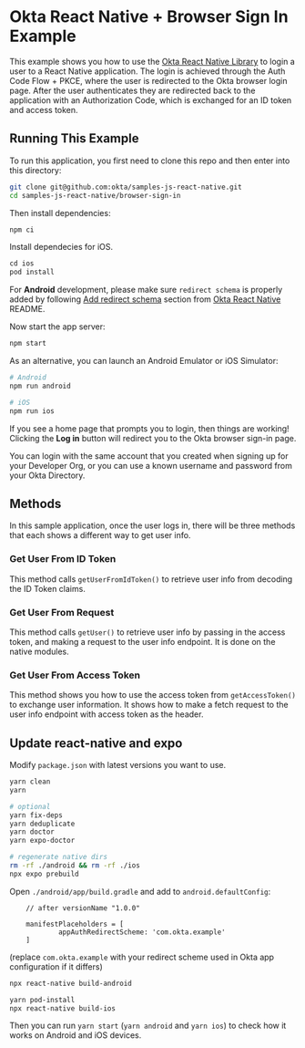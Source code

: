 # Okta React Native + Browser Sign In Example

This example shows you how to use the [Okta React Native Library](https://github.com/okta/okta-react-native) to login a user to a React Native application.  The login is achieved through the Auth Code Flow + PKCE, where the user is redirected to the Okta browser login page. After the user authenticates they are redirected back to the application with an Authorization Code, which is exchanged for an ID token and access token.

## Running This Example

To run this application, you first need to clone this repo and then enter into this directory:

```bash
git clone git@github.com:okta/samples-js-react-native.git
cd samples-js-react-native/browser-sign-in
```

Then install dependencies:

```bash
npm ci
```

Install dependecies for iOS.

```ruby
cd ios
pod install
```

For **Android** development, please make sure `redirect schema` is properly added by following [Add redirect schema](https://github.com/okta/okta-react-native#add-redirect-scheme) section from [Okta React Native](https://github.com/okta/okta-react-native#okta-react-native) README.

Now start the app server:

```bash
npm start
```

As an alternative, you can launch an Android Emulator or iOS Simulator:

```bash
# Android
npm run android

# iOS
npm run ios
```

If you see a home page that prompts you to login, then things are working!  Clicking the **Log in** button will redirect you to the Okta browser sign-in page.

You can login with the same account that you created when signing up for your Developer Org, or you can use a known username and password from your Okta Directory.

## Methods
In this sample application, once the user logs in, there will be three methods that each shows a different way to get user info. 

### Get User From ID Token ###
This method calls `getUserFromIdToken()` to retrieve user info from decoding the ID Token claims.

### Get User From Request ###
This method calls `getUser()` to retrieve user info by passing in the access token, and making a request to the user info endpoint. It is done on the native modules. 

### Get User From Access Token ###
This method shows you how to use the access token from `getAccessToken()` to exchange user information. It shows how to make a fetch request to the user info endpoint with access token as the header.


## Update react-native and expo

Modify `package.json` with latest versions you want to use.

```sh
yarn clean
yarn

# optional
yarn fix-deps
yarn deduplicate
yarn doctor
yarn expo-doctor

# regenerate native dirs
rm -rf ./android && rm -rf ./ios
npx expo prebuild
```

Open `./android/app/build.gradle` and add to `android.defaultConfig`:
```
    // after versionName "1.0.0"

    manifestPlaceholders = [
            appAuthRedirectScheme: 'com.okta.example'
    ]
```
(replace `com.okta.example` with your redirect scheme used in Okta app configuration if it differs)

```sh
npx react-native build-android

yarn pod-install
npx react-native build-ios
```

Then you can run `yarn start` (`yarn android` and `yarn ios`) to check how it works on Android and iOS devices.
